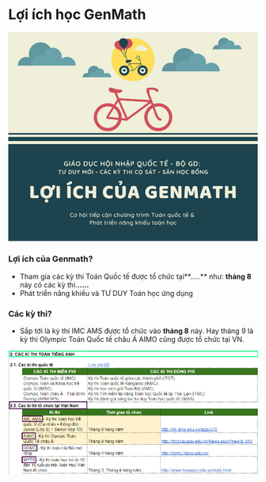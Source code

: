 # Lợi ích học GenMath

![](../../.gitbook/assets/loi-ich-cua-genmath-1-.png)

### **Lợi ích của Genmath?**

* Tham gia các kỳ thi Toán Quốc tế được tổ chức tại**.....** như: **tháng 8** này có các kỳ thi.**.....**
* Phát triển năng khiếu và TƯ DUY Toán học ứng dụng

### Các kỳ thi?

* Sắp tới là kỳ thi IMC AMS được tổ chức vào **tháng 8** này. Hay tháng 9 là kỳ thi Olympic Toán Quốc tế châu Á AIMO cũng được tổ chức tại VN.

![](../../.gitbook/assets/1%20%285%29.png)



